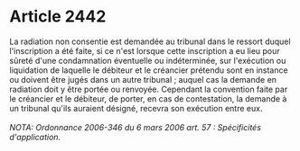 # Article 2442

La radiation non consentie est demandée au tribunal dans le ressort duquel l'inscription a été faite, si ce n'est lorsque cette inscription a eu lieu pour sûreté d'une condamnation éventuelle ou indéterminée, sur l'exécution ou liquidation de laquelle le débiteur et le créancier prétendu sont en instance ou doivent être jugés dans un autre tribunal ; auquel cas la demande en radiation doit y être portée ou renvoyée.   Cependant la convention faite par le créancier et le débiteur, de porter, en cas de contestation, la demande à un tribunal qu'ils auraient désigné, recevra son exécution entre eux.<br/><br/><i>NOTA:  Ordonnance 2006-346 du 6 mars 2006 art. 57 : Spécificités d'application.</i>
